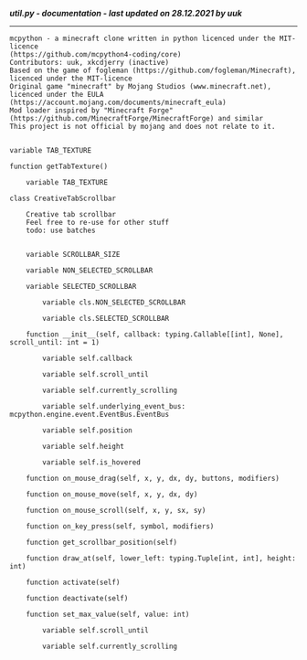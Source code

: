 ***util.py - documentation - last updated on 28.12.2021 by uuk***
___

    mcpython - a minecraft clone written in python licenced under the MIT-licence 
    (https://github.com/mcpython4-coding/core)
    Contributors: uuk, xkcdjerry (inactive)
    Based on the game of fogleman (https://github.com/fogleman/Minecraft), licenced under the MIT-licence
    Original game "minecraft" by Mojang Studios (www.minecraft.net), licenced under the EULA
    (https://account.mojang.com/documents/minecraft_eula)
    Mod loader inspired by "Minecraft Forge" (https://github.com/MinecraftForge/MinecraftForge) and similar
    This project is not official by mojang and does not relate to it.


    variable TAB_TEXTURE

    function getTabTexture()

        variable TAB_TEXTURE

    class CreativeTabScrollbar
        
        Creative tab scrollbar
        Feel free to re-use for other stuff
        todo: use batches


        variable SCROLLBAR_SIZE

        variable NON_SELECTED_SCROLLBAR

        variable SELECTED_SCROLLBAR

            variable cls.NON_SELECTED_SCROLLBAR

            variable cls.SELECTED_SCROLLBAR

        function __init__(self, callback: typing.Callable[[int], None], scroll_until: int = 1)

            variable self.callback

            variable self.scroll_until

            variable self.currently_scrolling

            variable self.underlying_event_bus: mcpython.engine.event.EventBus.EventBus

            variable self.position

            variable self.height

            variable self.is_hovered

        function on_mouse_drag(self, x, y, dx, dy, buttons, modifiers)

        function on_mouse_move(self, x, y, dx, dy)

        function on_mouse_scroll(self, x, y, sx, sy)

        function on_key_press(self, symbol, modifiers)

        function get_scrollbar_position(self)

        function draw_at(self, lower_left: typing.Tuple[int, int], height: int)

        function activate(self)

        function deactivate(self)

        function set_max_value(self, value: int)

            variable self.scroll_until

            variable self.currently_scrolling